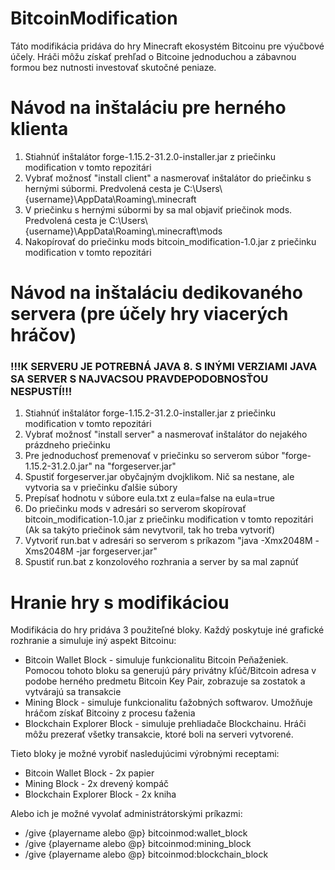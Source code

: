 # BitcoinModification

Táto modifikácia pridáva do hry Minecraft ekosystém Bitcoinu pre výučbové účely. Hráči môžu získať prehľad o Bitcoine jednoduchou
a zábavnou formou bez nutnosti investovať skutočné peniaze.

# Návod na inštaláciu pre herného klienta

1. Stiahnúť inštalátor forge-1.15.2-31.2.0-installer.jar z priečinku modification v tomto repozitári
2. Vybrať možnosť "install client" a nasmerovať inštalátor do priečinku s hernými súbormi. Predvolená cesta je C:\Users\\{username}\AppData\Roaming\\.minecraft
3. V priečinku s hernými súbormi by sa mal objaviť priečinok mods. Predvolená cesta je C:\Users\\{username}\AppData\Roaming\\.minecraft\mods
4. Nakopírovať do priečinku mods bitcoin_modification-1.0.jar z priečinku modification v tomto repozitári

# Návod na inštaláciu dedikovaného servera (pre účely hry viacerých hráčov)
### !!!K SERVERU JE POTREBNÁ JAVA 8. S INÝMI VERZIAMI JAVA SA SERVER S NAJVACSOU PRAVDEPODOBNOSŤOU NESPUSTÍ!!!

1. Stiahnúť inštalátor forge-1.15.2-31.2.0-installer.jar z priečinku modification v tomto repozitári
2. Vybrať možnosť "install server" a nasmerovať inštalátor do nejakého prázdneho priečinku
3. Pre jednoduchosť premenovať v priečinku so serverom súbor "forge-1.15.2-31.2.0.jar" na "forgeserver.jar"
4. Spustiť forgeserver.jar obyčajným dvojklikom. Nič sa nestane, ale vytvoria sa v priečinku ďalšie súbory
5. Prepísať hodnotu v súbore eula.txt z eula=false na eula=true
6. Do priečinku mods v adresári so serverom skopírovať bitcoin_modification-1.0.jar z priečinku modification v tomto repozitári (Ak sa takýto priečinok sám nevytvoril, tak ho treba vytvoriť)
7. Vytvoriť run.bat v adresári so serverom s príkazom "java -Xmx2048M -Xms2048M -jar forgeserver.jar"
8. Spustiť run.bat z konzolového rozhrania a server by sa mal zapnúť


# Hranie hry s modifikáciou

Modifikácia do hry pridáva 3 použiteľné bloky. Každý poskytuje iné grafické rozhranie a simuluje iný aspekt Bitcoinu:

* Bitcoin Wallet Block - simuluje funkcionalitu Bitcoin Peňaženiek. Pomocou tohoto bloku sa generujú páry privátny kľúč/Bitcoin adresa v podobe herného predmetu Bitcoin Key Pair, zobrazuje sa zostatok a vytvárajú sa transakcie
* Mining Block - simuluje funkcionalitu ťažobných softwarov. Umožňuje hráčom získať Bitcoiny z procesu ťaženia
* Blockchain Explorer Block - simuluje prehliadače Blockchainu. Hráči môžu prezerať všetky transakcie, ktoré boli na serveri vytvorené.

Tieto bloky je možné vyrobiť nasledujúcimi výrobnými receptami:

* Bitcoin Wallet Block - 2x papier
* Mining Block - 2x drevený kompáč
* Blockchain Explorer Block - 2x kniha

Alebo ich je možné vyvolať administrátorskými príkazmi:
* /give {playername alebo @p} bitcoinmod:wallet_block
* /give {playername alebo @p} bitcoinmod:mining_block
* /give {playername alebo @p} bitcoinmod:blockchain_block

